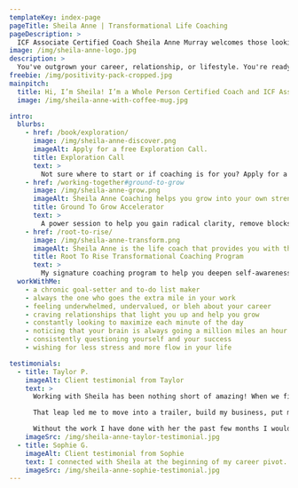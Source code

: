 ```yaml
---
templateKey: index-page
pageTitle: Sheila Anne | Transformational Life Coaching
pageDescription: >
  ICF Associate Certified Coach Sheila Anne Murray welcomes those looking to step into the best version of themselves. Are you ready to ditch expectations, realign to who you are at your core, and achieve from a place of effortless-flow? She'll help you thrive in your relationships, career, and lifestyle without stress and burnout.
image: /img/sheila-anne-logo.jpg
description: >
  You've outgrown your career, relationship, or lifestyle. You're ready for something new. Take the leap!
freebie: /img/positivity-pack-cropped.jpg
mainpitch:
  title: Hi, I’m Sheila! I’m a Whole Person Certified Coach and ICF Associate Certified Coach specializing in helping driven, free-spirited women to level up their lives. Why? Because I used to rely on checking boxes (helloooo fellow achievers 👋), fulfilling the requests of others, and racing forward in life to feel complete. I was so busy trying to do things "right", I didn't realize I had outgrown the path I was on and wasn’t aligned with who I wanted to be. Sound familiar? I discovered how to connect back to my core self, redesign my path forward, and leap into a life I was made for. This led me to quit my comfortable job, find love, travel the world, and build a life where I make my own schedule. I mustered the courage to lead my life my way and start playing big, and now I'm fluffing passionate about helping others to do the same! Don’t be shy -
  image: /img/sheila-anne-with-coffee-mug.jpg

intro:
  blurbs:
    - href: /book/exploration/
      image: /img/sheila-anne-discover.png
      imageAlt: Apply for a free Exploration Call.
      title: Exploration Call
      text: >
        Not sure where to start or if coaching is for you? Apply for a free Exploration Call. We'll get to know each other, talk about your goals and strategize next steps.
    - href: /working-together#ground-to-grow
      image: /img/sheila-anne-grow.png
      imageAlt: Sheila Anne Coaching helps you grow into your own strength.
      title: Ground To Grow Accelerator
      text: >
        A power session to help you gain radical clarity, remove blocks, and create action steps in one area of your life. Includes a guided body scan and success assessment.
    - href: /root-to-rise/
      image: /img/sheila-anne-transform.png
      imageAlt: Sheila Anne is the life coach that provides you with the chance for transformative positive change.
      title: Root To Rise Transformational Coaching Program
      text: >
        My signature coaching program to help you deepen self-awareness, roadmap your next adventure, and create courageous change!
  workWithMe:
    - a chronic goal-setter and to-do list maker
    - always the one who goes the extra mile in your work
    - feeling underwhelmed, undervalued, or bleh about your career
    - craving relationships that light you up and help you grow
    - constantly looking to maximize each minute of the day
    - noticing that your brain is always going a million miles an hour
    - consistently questioning yourself and your success
    - wishing for less stress and more flow in your life

testimonials:
  - title: Taylor P.
    imageAlt: Client testimonial from Taylor
    text: >
      Working with Sheila has been nothing short of amazing! When we first started working together I was in a relationship that was far from healthy. My sanity and physical well-being were at risk. With her help, I was able to too root back into my authentic self, gain confidence and lead with my heart to leave that situation.

      That leap led me to move into a trailer, build my business, put my health above all else, and live a life that allows me to truly express myself. I do not remember the last time I was able to live in such a state of ease like I am right now.

      Without the work I have done with her the past few months I would still be stuck in a loop of fear, self doubt and crippling anxiety.
    imageSrc: /img/sheila-anne-taylor-testimonial.jpg
  - title: Sophie G.
    imageAlt: Client testimonial from Sophie
    text: I connected with Sheila at the beginning of my career pivot. I had been consulting for the past two years and was ready to make a change, but I wasn't sure how to move forward. Sheila guided me through a four-week meditation on what my next move might look like, including identifying core values and exploring how I could move forward deliberately and with confidence. I left our work together with a clearer picture of the kind of organization I'd like to contribute to, work-wise, and a more grounded sense of self and purpose.
    imageSrc: /img/sheila-anne-sophie-testimonial.jpg
---
```

